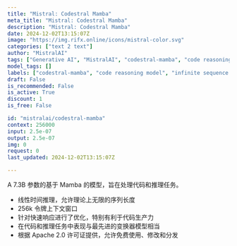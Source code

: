 ```yaml
---
title: "Mistral: Codestral Mamba"
meta_title: "Mistral: Codestral Mamba"
description: "Mistral: Codestral Mamba"
date: 2024-12-02T13:15:07Z
image: "https://img.rifx.online/icons/mistral-color.svg"
categories: ["text 2 text"]
author: "MistralAI"
tags: ["Generative AI", "MistralAI", "codestral-mamba", "code reasoning model", "Machine Learning", "transformer alternative", "Programming", "infinite sequence inference", "Data Science", "Technology", "large context window"]
model_tags: []
labels: ["codestral-mamba", "code reasoning model", "infinite sequence inference", "large context window", "transformer alternative"]
draft: False
is_recommended: False
is_active: True
discount: 1
is_free: False

id: "mistralai/codestral-mamba"
context: 256000
input: 2.5e-07
output: 2.5e-07
img: 0
request: 0
last_updated: 2024-12-02T13:15:07Z

---
```


A 7.3B 参数的基于 Mamba 的模型，旨在处理代码和推理任务。

- 线性时间推理，允许理论上无限的序列长度
- 256k 令牌上下文窗口
- 针对快速响应进行了优化，特别有利于代码生产力
- 在代码和推理任务中表现与最先进的变换器模型相当
- 根据 Apache 2.0 许可证提供，允许免费使用、修改和分发

